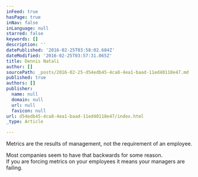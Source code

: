 ```yaml
---
inFeed: true
hasPage: true
inNav: false
inLanguage: null
starred: false
keywords: []
description: ''
datePublished: '2016-02-25T03:58:02.684Z'
dateModified: '2016-02-25T03:57:31.065Z'
title: Dennis Natali
author: []
sourcePath: _posts/2016-02-25-d54edb45-4ca8-4ea1-baad-11ed40118e47.md
published: true
authors: []
publisher:
  name: null
  domain: null
  url: null
  favicon: null
url: d54edb45-4ca8-4ea1-baad-11ed40118e47/index.html
_type: Article

---
```

Metrics are the results of management, not the requirement of an employee.

Most companies seem to have that backwards for some reason.   
If you are forcing metrics on your employees it means your managers are failing.